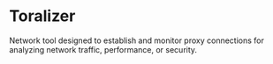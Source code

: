 # Toralizer
Network tool designed to establish and monitor proxy connections for analyzing network traffic, performance, or security.
